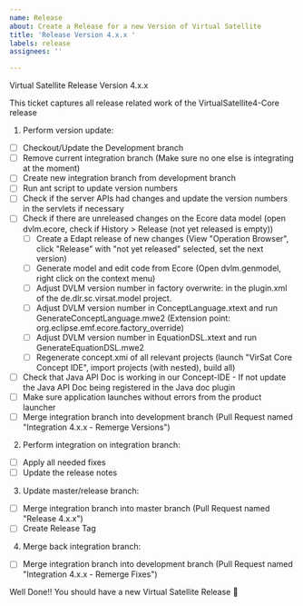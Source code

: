 ```yaml
---
name: Release
about: Create a Release for a new Version of Virtual Satellite
title: 'Release Version 4.x.x '
labels: release
assignees: ''

---
```


Virtual Satellite Release Version 4.x.x

This ticket captures all release related work of the VirtualSatellite4-Core release

1. Perform version update:
- [ ] Checkout/Update the Development branch
- [ ] Remove current integration branch (Make sure no one else is integrating at the moment) 
- [ ] Create new integration branch from development branch
- [ ] Run ant script to update version numbers
- [ ] Check if the server APIs had changes and update the version numbers in the servlets if necessary
- [ ] Check if there are unreleased changes on the Ecore data model (open dvlm.ecore, check if History > Release (not yet released is empty))
  - [ ] Create a Edapt release of new changes (View "Operation Browser", click "Release" with "not yet released" selected, set the next version)
  - [ ] Generate model and edit code from Ecore (Open dvlm.genmodel, right click on the context menu)
  - [ ] Adjust DVLM version number in factory overwrite: in the plugin.xml of the de.dlr.sc.virsat.model project.
  - [ ] Adjust DVLM version number in ConceptLanguage.xtext and run GenerateConceptLanguage.mwe2 (Extension point: org.eclipse.emf.ecore.factory_override)
  - [ ] Adjust DVLM version number in EquationDSL.xtext and run GenerateEquationDSL.mwe2
  - [ ] Regenerate concept.xmi of all relevant projects (launch "VirSat Core Concept IDE", import projects (with nested), build all)
- [ ] Check that Java API Doc is working in our Concept-IDE - If not update the Java API Doc being registered in the Java doc plugin
- [ ] Make sure application launches without errors from the product launcher
- [ ] Merge integration branch into development branch (Pull Request named "Integration 4.x.x - Remerge Versions")

2. Perform integration on integration branch:
- [ ] Apply all needed fixes
- [ ] Update the release notes

3. Update master/release branch:
- [ ] Merge integration branch into master branch (Pull Request named "Release 4.x.x")
- [ ] Create Release Tag
 
4. Merge back integration branch:
- [ ] Merge integration branch into development branch (Pull Request named "Integration 4.x.x - Remerge Fixes")
 
Well Done!! You should have a new Virtual Satellite Release :rocket:


